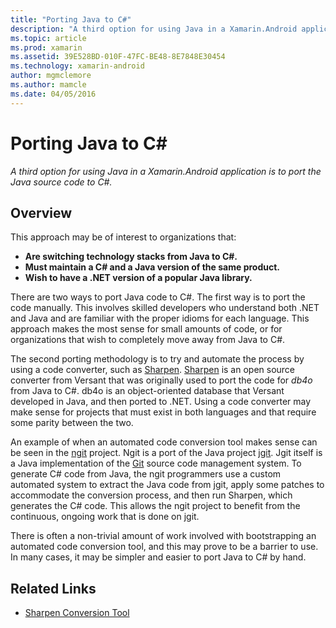 ```yaml
---
title: "Porting Java to C#"
description: "A third option for using Java in a Xamarin.Android application is to port the Java source code to C#."
ms.topic: article
ms.prod: xamarin
ms.assetid: 39E528BD-010F-47FC-BE48-8E7848E30454
ms.technology: xamarin-android
author: mgmclemore
ms.author: mamcle
ms.date: 04/05/2016
---
```


# Porting Java to C#

_A third option for using Java in a Xamarin.Android application is to port the Java source code to C#._

## Overview

This approach may be of interest to organizations
that:

-  **Are switching technology stacks from Java to C#.**
-  **Must maintain a C# and a Java version of the same product.**
-  **Wish to have a .NET version of a popular Java library.**


There are two ways to port Java code to C#. The first way is to port the code
manually. This involves skilled developers who understand both .NET and Java and
are familiar with the proper idioms for each language. This
approach makes the most sense for small amounts of code, or for organizations
that wish to completely move away from Java to C#.

The second porting methodology is to try and automate the process by using a
code converter, such as [Sharpen](https://github.com/mono/sharpen). [Sharpen](https://github.com/mono/sharpen)
is an open source converter from
Versant that was originally used to port the code for *db4o* from Java to
C#. db4o is an object-oriented database that Versant developed in Java, and then
ported to .NET. Using a code converter may make sense for projects that must
exist in both languages and that require some parity between the two.

An example of when an automated code conversion tool makes sense can be seen
in the [ngit](https://github.com/mono/ngit) project.
Ngit is a port of the Java project [jgit](http://eclipse.org/).
Jgit itself is a Java implementation of the [Git](http://git-scm.com/) source code management
system. To generate C# code from Java, the ngit programmers use a custom
automated system to extract the Java code from jgit, apply some patches to
accommodate the conversion process, and then run Sharpen, which generates the C#
code. This allows the ngit project to benefit from the continuous, ongoing work
that is done on jgit.

There is often a non-trivial amount of work involved with bootstrapping an
automated code conversion tool, and this may prove to be a barrier to use. In
many cases, it may be simpler and easier to port Java to C# by hand.



## Related Links

- [Sharpen Conversion Tool](https://github.com/mono/sharpen)
